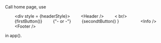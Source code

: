 Call home page, use

        <div style = {headerStyle}>
        <Header />
        < br/>
        {firstButton()}
        {"- or -"}
        {secondtButton() }
        </div>
        <Info />
        <Footer />
        
 in app().
